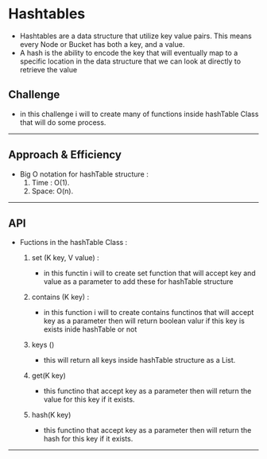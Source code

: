 # Hashtables

* Hashtables are a data structure that utilize key value pairs. This means every Node or Bucket has both a key, and a value.
* A hash is the ability to encode the key that will eventually map to a specific location in the data structure that we can look at directly to retrieve the value

## Challenge

* in this challenge i will to create many of functions inside hashTable Class that will do some process.

___

## Approach & Efficiency

* Big O notation for hashTable structure :
    1. Time : O(1).
    2. Space: O(n).

___

## API

* Fuctions in the hashTable Class :
    1. set (K key, V value) :
        * in this functin i will to create set function that will accept key and value as a parameter to add these for hashTable structure
    2. contains (K key) :
        * in this function i will to create contains functinos that will accept key as a parameter then will return boolean valur if this key is exists inide hashTable or not
    3. keys ()
        * this will return all keys inside hashTable structure as a List.
    4. get(K key)
        * this functino that accept key as a parameter then will return the value for this key if it exists.

    5. hash(K key)
        * this functino that accept key as a parameter then will return the hash  for this key if it exists.

___
